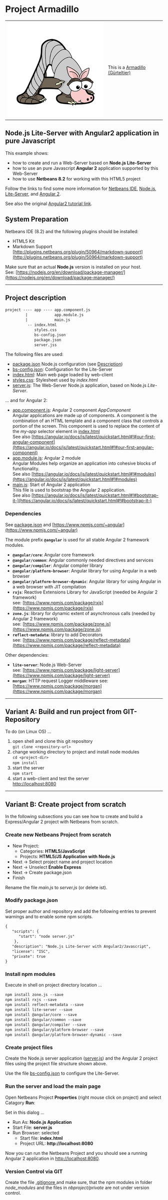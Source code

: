 # Project Armadillo

|  |  |
| --- | ---------- |
| ![Project Logo](images/armadillo.png) | This is a [Armadillo (Gürteltier)](https://a-z-animals.com/animals/armadillo/)

## Node.js Lite-Server with Angular2 application in pure Javascript

This example shows:

* how to create and run a Web-Server based on **Node.js Lite-Server**
* how to use an pure Javascript **Angular 2** application supported by this Web-Server
* how to use **Netbeans 8.2** for working with this HTML5 project

Follow the links to find some more information for
[Netbeans IDE](http://netbeans.org/), 
[Node.js](https://nodejs.org/en/), 
[Lite-Server](https://www.npmjs.com/package/light-server), and 
[Angular 2](https://angular.io/docs/).

See also the original [Angular2 tutorial link](https://angular.io/docs/js/latest/quickstart.html).

## System Preparation

Netbeans IDE (8.2) and the following plugins should be installed:

* HTML5 Kit
* Markdown Support [http://plugins.netbeans.org/plugin/50964/markdown-support](http://plugins.netbeans.org/plugin/50964/markdown-support)

Make sure that an actual **Node.js** version is installed on your host.  
See: [https://nodejs.org/en/download/package-manager/](https://nodejs.org/en/download/package-manager/)

-------------------------------------------------------------

## Project description

```
project ---- app ---- app.component.js
         |            app.module.js
         |            main.js
          -- index.html
             styles.css
             bs-config.json
             package.json
             server.jss
```

The following files are used:

* [package.json](package.json) Node.js configuration (see [Description](https://docs.npmjs.com/files/package.json))
* [bs-config.json](bs-config.json): Configuration for the Lite-Server
* [index.html](index.html): Main web page loaded by web-client
* [styles.css](styles.css): Stylesheet used by *index.html*
* [server.js](server.js): The Web-Server Node.js application, based on Node.js *Lite-Server*.


... and for Angular 2:

* [app.component.js](app/app.component.js): Angular 2 component *AppComponent*  
  Angular applications are made up of components. A component is the combination of an HTML template
  and a component class that controls a portion of the screen.
  This component is used to replace the content of the *my-app* selector element in [index.html](index.html)  
  See also [https://angular.io/docs/js/latest/quickstart.html#!#our-first-angular-component](https://angular.io/docs/js/latest/quickstart.html#!#our-first-angular-component)
* [app.module.js](app/app.module.js): Angular 2 module  
  Angular Modules help organize an application into cohesive blocks of functionality.  
  See also [https://angular.io/docs/js/latest/quickstart.html#!#modules](https://angular.io/docs/js/latest/quickstart.html#!#modules)
* [main.js](app/main.js): Start of Angular 2 application  
  This file is used to bootstrap the Angular 2 application.  
  See also [https://angular.io/docs/js/latest/quickstart.html#!#bootstrap-it-](https://angular.io/docs/js/latest/quickstart.html#!#bootstrap-it-)


### Dependencies

See [package.json](package.json) and [https://www.npmjs.com/~angular](https://www.npmjs.com/~angular)

The module prefix **`@angular`** is used for all stable Angular 2 framework modules.

* **`@angular/core`**: Angular core framework 
* **`@angular/common`**: Angular commonly needed directives and services 
* **`@angular/compiler`**: Angular compiler library
* **`@angular/platform-browser`**: Angular library for using Angular in a web browser 
* **`@angular/platform-browser-dynamic`**: Angular library for using Angular in a web browser with JIT compilation
* **`rxjs`**: Reactive Extensions Library for JavaScript (needed be Angular 2 framework)  
   see: [https://www.npmjs.com/package/rxjs](https://www.npmjs.com/package/rxjs)
* **`zone.js`**: library for dynamic extent of asynchronous calls (needed by Angular 2 framework)  
   see: [https://www.npmjs.com/package/zone.js](https://www.npmjs.com/package/zone.js)
* **`reflect-metadata`**: library to add Decorators  
   see: [https://www.npmjs.com/package/reflect-metadata](https://www.npmjs.com/package/reflect-metadata)

Other dependencies:

* **`lite-server`**: Node.js Web-Server  
   see: [https://www.npmjs.com/package/light-server](https://www.npmjs.com/package/light-server)
* **`morgan`**: HTTP request Logger middleware
   see: [https://www.npmjs.com/package/morgan](https://www.npmjs.com/package/morgan)


-------------------------------------------------------------

## Variant A: Build and run project from GIT-Repository

To do (on Linux OS) ...

1. open shell and clone this git repository  
  `git clone <repository-url>`
2. change working directory to project and install node modules  
  `cd <project-dir>`  
  `npm install`
4. start the server  
  `npm start`
5. start a web-client and test the server  
  [http://localhost:8080](http://localhost:8080)

--------------------------------------------------------------

## Variant B: Create project from scratch

In the following subsections you can see how to create and build a 
Express/Angular 2 project with Netbeans from scratch.

### Create new Netbeans Project from scratch

* New Project: 
    * Categories: **HTML5/JavaScript**
    * Projects: **HTML5/JS Application with Node.js**
* Next -> Select project name and project location
* Next -> Unselect **Enable Express**
* Next -> Create package.json
* Finish

Rename the file *main.js* to *server.js* (or delete ist).

### Modify package.json

Set proper author and repository and add the following entries to prevent warnings 
and to enable some npm scripts.

```
{
   "scripts": {
      "start": "node server.js"
    },
   "description": "Node.js Lite-Server with Angular2/Javascript",
   "license": "ISC",
   "private": true
}
```

### Install npm modules

Execute in shell on project directory location ...

```
npm install zone.js --save
npm install rxjs --save
npm install reflect-metadata --save
npm install lite-server --save
npm install @angular/core --save
npm install @angular/common --save
npm install @angular/compiler --save
npm install @angular/platform-browser --save
npm install @angular/platform-browser-dynamic --save
```

### Create project files

Create the Node.js server application ([server.js](server.js)) and the Angular 2 project files
using the project file structure shown above.

Use the file [bs-config.json](bs-config.json) to configure the Lite-Server.

### Run the server and load the main page

Open Netbeans Project **Properties** (right mouse click on project) and select Catagory **Run**:

Set in this dialog ...

* Run As: **Node.js Application**
* Start File: **server.js**
* Run Browser: selected
    * Start file: **index.html**
    * Project URL: **http://localhost:8080**

Now you can run the Netbeans Project and you should see a running Angular 2 application in 
[http://localhost:8080](http://localhost:8080).

### Version Control via GIT

Create the file [.gitignore ](.gitignore) and make sure, that the
npm modules in folder *node_modules* and the files in *nbproject/private* are not under version control.
